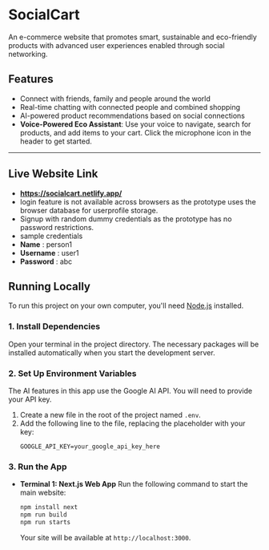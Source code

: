 # SocialCart
  An e-commerce website that promotes smart, sustainable and eco-friendly products with advanced user experiences enabled through social networking.

## Features
- Connect with friends, family and people around the world
- Real-time chatting with connected people and combined shopping
- AI-powered product recommendations based on social connections
- **Voice-Powered Eco Assistant**: Use your voice to navigate, search for products, and add items to your cart. Click the microphone icon in the header to get started.

---
## Live Website Link
  - **https://socialcart.netlify.app/**
  - login feature is not available across browsers as the prototype uses the browser database for userprofile storage.
  - Signup with random dummy credentials as the prototype has no password restrictions.
  - sample credentials
  -    **Name**     : person1
  -    **Username** : user1
  -    **Password** : abc
## Running Locally

To run this project on your own computer, you'll need [Node.js](https://nodejs.org/) installed.

### 1. Install Dependencies
Open your terminal in the project directory. The necessary packages will be installed automatically when you start the development server.

### 2. Set Up Environment Variables
The AI features in this app use the Google AI API. You will need to provide your API key.

1.  Create a new file in the root of the project named `.env`.
2.  Add the following line to the file, replacing the placeholder with your key:
    ```
    GOOGLE_API_KEY=your_google_api_key_here
    ```

### 3. Run the App 

- **Terminal 1: Next.js Web App**
  Run the following command to start the main website:
  ```bash
  npm install next
  npm run build
  npm run starts
  ```
  Your site will be available at `http://localhost:3000`.
